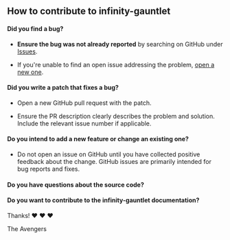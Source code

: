 ## How to contribute to infinity-gauntlet

#### **Did you find a bug?**

* **Ensure the bug was not already reported** by searching on GitHub under [Issues](https://github.com/pcssi/infinity-gauntlet/issues).

* If you're unable to find an open issue addressing the problem, [open a new one](https://github.com/pcssi/infinity-gauntlet/issues/new).

#### **Did you write a patch that fixes a bug?**

* Open a new GitHub pull request with the patch.

* Ensure the PR description clearly describes the problem and solution. Include the relevant issue number if applicable.


#### **Do you intend to add a new feature or change an existing one?**

* Do not open an issue on GitHub until you have collected positive feedback about the change. GitHub issues are primarily intended for bug reports and fixes.

#### **Do you have questions about the source code?**

#### **Do you want to contribute to the infinity-gauntlet documentation?**

Thanks! :heart: :heart: :heart:

The Avengers
